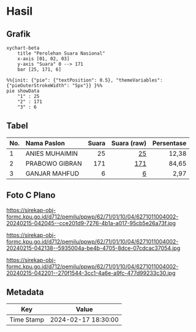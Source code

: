 # Hasil

## Grafik

```mermaid
xychart-beta
    title "Perolehan Suara Nasional"
    x-axis [01, 02, 03]
    y-axis "Suara" 0 --> 171
    bar [25, 171, 6]
```

```mermaid
%%{init: {"pie": {"textPosition": 0.5}, "themeVariables": {"pieOuterStrokeWidth": "5px"}} }%%
pie showData
    "1" : 25
    "2" : 171
    "3" : 6
```

## Tabel

| No. | Nama Paslon    | Suara | Suara (raw) | Persentase |
|:--- |:-------------- | -----:| -----------:| ----------:|
| 1   | ANIES MUHAIMIN | 25    | [25][p-1]   | 12,38      |
| 2   | PRABOWO GIBRAN | 171   | [171][p-2]  | 84,65      |
| 3   | GANJAR MAHFUD  | 6     | [6][p-3]    | 2,97       |


[p-1]: https://github.com/gigit-pemilu/pemilu-2024/blob/main/pilpres/hitung-suara/sub/62-kalimantan-tengah/sub/71-kota-palangkaraya/sub/01-pahandut/sub/1004-tumbang-rungan/sub/002-tps/sub/paslon-1.txt
[p-2]: https://github.com/gigit-pemilu/pemilu-2024/blob/main/pilpres/hitung-suara/sub/62-kalimantan-tengah/sub/71-kota-palangkaraya/sub/01-pahandut/sub/1004-tumbang-rungan/sub/002-tps/sub/paslon-2.txt
[p-3]: https://github.com/gigit-pemilu/pemilu-2024/blob/main/pilpres/hitung-suara/sub/62-kalimantan-tengah/sub/71-kota-palangkaraya/sub/01-pahandut/sub/1004-tumbang-rungan/sub/002-tps/sub/paslon-3.txt

## Foto C Plano

https://sirekap-obj-formc.kpu.go.id/d712/pemilu/ppwp/62/71/01/10/04/6271011004002-20240215-042045--cce201d9-7276-4b1a-a017-95cb5e26a73f.jpg

https://sirekap-obj-formc.kpu.go.id/d712/pemilu/ppwp/62/71/01/10/04/6271011004002-20240215-042138--5935004a-be4b-4705-8dce-07cdcac37054.jpg

https://sirekap-obj-formc.kpu.go.id/d712/pemilu/ppwp/62/71/01/10/04/6271011004002-20240215-042201--270f1544-3cc1-4a6e-a9fc-477d99233c30.jpg


## Metadata

| Key        | Value               |
| ---------- | ------------------- |
| Time Stamp | 2024-02-17 18:30:00 |




